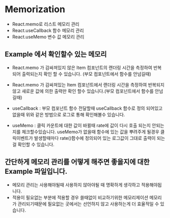 # Memorization

- React.memo로 리스트 메모리 관리
- React.useCallback 함수 메모리 관리
- React.useMemo 변수 값 메모리 관리

## Example 에서 확인할수 있는 메모리

- React.memo 가 감싸져있지 않은 Item 컴포넌트의 랜더링 시간을 측정하여 반복되어 출력되는지 확인 할 수 있습니다. (부모 컴포넌트에서 함수를 안넘길때)
- React.memo 가 감싸져있는 Item 컴포넌트에서 랜더링 시간을 측정하여 반복되지 않고 새로운 값에 의한 출력만 확인 할수 있습니다.(부모 컴포넌트에서 함수를 안넘길때)

- useCallback : 부모 컴포넌트 함수 전달할때 useCallback 함수로 정의 되어있고 없을때 위와 같은 방법으로 로그로 통해 확인해볼수 있습니다.

- useMemo : 클릭 카운트에 대한 값이 바뀔때 rate에 값이 다시 호출 되는지 안되는지를 체크할수있습니다. useMemo가 없을때 함수에 있는 값을 뿌려주게 될경우 클릭이벤트가 발생할때마다 rate()함수에 정의되어 있는 로그값이 그대로 출력이 되는걸 확인할 수 있습니다.

## 간단하게 메모리 관리를 어떻게 해주면 좋을지에 대한 Example 파일입니다.

- 메모리 관리는 사용해야될때 사용하지 않아야될 때 명확하게 생각하고 적용해야됩니다.
- 적용이 필요없는 부분에 적용할 경우 쓸때없이 비교하기위한 메모리제이션 메모리가 관리되기때문에 필요없는 곳에서는 선언하지 않고 사용하는게 더 효율적일 수 있습니다.
